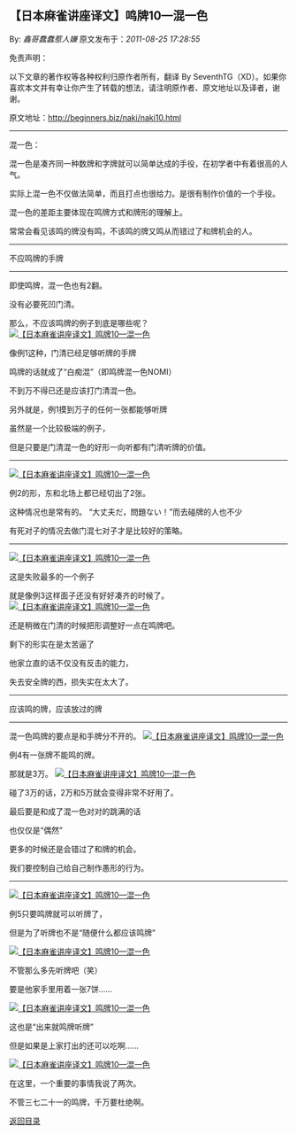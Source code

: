 ## 【日本麻雀讲座译文】鸣牌10—混一色

By: *鑫哥蠢蠢惹人嫌* 原文发布于：*2011-08-25 17:28:55*

免责声明：

以下文章的著作权等各种权利归原作者所有，翻译 By
SeventhTG（XD）。如果你喜欢本文并有幸让你产生了转载的想法，请注明原作者、原文地址以及译者，谢谢。

原文地址：http://beginners.biz/naki/naki10.html

------------------------------------------------------------------------------------

混一色：

混一色是凑齐同一种数牌和字牌就可以简单达成的手役，在初学者中有着很高的人气。

实际上混一色不仅做法简单，而且打点也很给力。是很有制作价值的一个手役。

混一色的差距主要体现在鸣牌方式和牌形的理解上。

常常会看见该鸣的牌没有鸣，不该鸣的牌又鸣从而错过了和牌机会的人。

------------------------------------------------------------------------------------

不应鸣牌的手牌

------------------------------------------------------------------------------------

即使鸣牌，混一色也有2翻。

没有必要死凹门清。

那么，不应该鸣牌的例子到底是哪些呢？
[![【日本麻雀讲座译文】鸣牌10&mdash;混一色](http://s7.sinaimg.cn/middle/7f78b76fgab4e694c9086&amp;690)](http://photo.blog.sina.com.cn/showpic.html#blogid=7f78b76f0100vvxd&url=http://s7.sinaimg.cn/orignal/7f78b76fgab4e694c9086)

像例1这种，门清已经足够听牌的手牌

鸣牌的话就成了“白痴混”（即鸣牌混一色NOMI）

不到万不得已还是应该打门清混一色。

另外就是，例1摸到万子的任何一张都能够听牌

虽然是一个比较极端的例子，

但是只要是门清混一色的好形一向听都有门清听牌的价值。

------------------------------------------------------------------------------------
[![【日本麻雀讲座译文】鸣牌10&mdash;混一色](http://s3.sinaimg.cn/middle/7f78b76fxab512384cc02&amp;690)](http://photo.blog.sina.com.cn/showpic.html#blogid=7f78b76f0100vvxd&url=http://s3.sinaimg.cn/orignal/7f78b76fxab512384cc02)

例2的形，东和北场上都已经切出了2张。

这种情况也是常有的。
“大丈夫だ，問題ない！”而去碰牌的人也不少

有死对子的情况去做门混七对子才是比较好的策略。

------------------------------------------------------------------------------------
[![【日本麻雀讲座译文】鸣牌10&mdash;混一色](http://s6.sinaimg.cn/middle/7f78b76fxab5132a781f5&amp;690)](http://photo.blog.sina.com.cn/showpic.html#blogid=7f78b76f0100vvxd&url=http://s6.sinaimg.cn/orignal/7f78b76fxab5132a781f5)

这是失败最多的一个例子

就是像例3这样面子还没有好好凑齐的时候了。
[![【日本麻雀讲座译文】鸣牌10&mdash;混一色](http://s13.sinaimg.cn/middle/7f78b76fxab513b4db46c&amp;690)](http://photo.blog.sina.com.cn/showpic.html#blogid=7f78b76f0100vvxd&url=http://s13.sinaimg.cn/orignal/7f78b76fxab513b4db46c)

还是稍微在门清的时候把形调整好一点在鸣牌吧。

剩下的形实在是太苦逼了

他家立直的话不仅没有反击的能力，

失去安全牌的西，损失实在太大了。

------------------------------------------------------------------------------------

应该鸣的牌，应该放过的牌

------------------------------------------------------------------------------------

混一色鸣牌的要点是和手牌分不开的。
[![【日本麻雀讲座译文】鸣牌10&mdash;混一色](http://s4.sinaimg.cn/middle/7f78b76fxab514784caf3&amp;690)](http://photo.blog.sina.com.cn/showpic.html#blogid=7f78b76f0100vvxd&url=http://s4.sinaimg.cn/orignal/7f78b76fxab514784caf3)

例4有一张牌不能鸣的牌。

那就是3万。
[![【日本麻雀讲座译文】鸣牌10&mdash;混一色](http://s6.sinaimg.cn/middle/7f78b76fxab514b677085&amp;690)](http://photo.blog.sina.com.cn/showpic.html#blogid=7f78b76f0100vvxd&url=http://s6.sinaimg.cn/orignal/7f78b76fxab514b677085)

碰了3万的话，2万和5万就会变得非常不好用了。

最后要是和成了混一色对对的跳满的话

也仅仅是“偶然”

更多的时候还是会错过了和牌的机会。

我们要控制自己给自己制作愚形的行为。

------------------------------------------------------------------------------------
[![【日本麻雀讲座译文】鸣牌10&mdash;混一色](http://s15.sinaimg.cn/middle/7f78b76fxab5155f0ec1e&amp;690)](http://photo.blog.sina.com.cn/showpic.html#blogid=7f78b76f0100vvxd&url=http://s15.sinaimg.cn/orignal/7f78b76fxab5155f0ec1e)

例5只要鸣牌就可以听牌了，

但是为了听牌也不是“随便什么都应该鸣牌”

[![【日本麻雀讲座译文】鸣牌10&mdash;混一色](http://s12.sinaimg.cn/middle/7f78b76fxab515d71875b&amp;690)](http://photo.blog.sina.com.cn/showpic.html#blogid=7f78b76f0100vvxd&url=http://s12.sinaimg.cn/orignal/7f78b76fxab515d71875b)

不管那么多先听牌吧（笑）

要是他家手里用着一张7饼……

[![【日本麻雀讲座译文】鸣牌10&mdash;混一色](http://s10.sinaimg.cn/middle/7f78b76fxab51606335e9&amp;690)](http://photo.blog.sina.com.cn/showpic.html#blogid=7f78b76f0100vvxd&url=http://s10.sinaimg.cn/orignal/7f78b76fxab51606335e9)

这也是“出来就鸣牌听牌”

但是如果是上家打出的还可以吃啊……

[![【日本麻雀讲座译文】鸣牌10&mdash;混一色](http://s4.sinaimg.cn/middle/7f78b76fxab51674d03a3&amp;690)](http://photo.blog.sina.com.cn/showpic.html#blogid=7f78b76f0100vvxd&url=http://s4.sinaimg.cn/orignal/7f78b76fxab51674d03a3)

在这里，一个重要的事情我说了两次。

不管三七二十一的鸣牌，千万要杜绝啊。

[返回目录](index.html)
